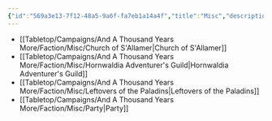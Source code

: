 ```yaml
---
{"id":"569a3e13-7f12-48a5-9a6f-fa7eb1a14a4f","title":"Misc","description":"Faction - Misc","publish":true,"date_created":"Tuesday, April 2nd 2024, 6:05:35 pm","date_modified":"Saturday, April 13th 2024, 8:41:04 pm","cssclasses":["mado-heading"],"path":"Tabletop/Campaigns/And A Thousand Years More/Faction/Misc/index.md","permalink":"/tabletop/campaigns/and-a-thousand-years-more/faction/misc/index/","PassFrontmatter":true}
---
```



- [[Tabletop/Campaigns/And A Thousand Years More/Faction/Misc/Church of S'Allamer\|Church of S'Allamer]]
- [[Tabletop/Campaigns/And A Thousand Years More/Faction/Misc/Hornwaldia Adventurer's Guild\|Hornwaldia Adventurer's Guild]]
- [[Tabletop/Campaigns/And A Thousand Years More/Faction/Misc/Leftovers of the Paladins\|Leftovers of the Paladins]]
- [[Tabletop/Campaigns/And A Thousand Years More/Faction/Misc/Party\|Party]]

